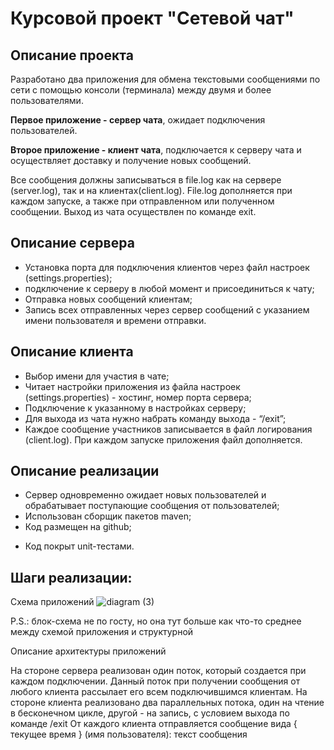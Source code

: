 # Курсовой проект "Сетевой чат"

## Описание проекта

Разработано два приложения для обмена текстовыми сообщениями по сети с помощью консоли (терминала) между двумя и более пользователями. 

**Первое приложение - сервер чата**, ожидает подключения пользователей.

**Второе приложение - клиент чата**, подключается к серверу чата и осуществляет доставку и получение новых сообщений.

Все сообщения должны записываться в file.log как на сервере (server.log), так и на клиентах(client.log). File.log дополняется при каждом запуске, а также при отправленном или полученном сообщении. Выход из чата осуществлен по команде exit.

## Описание сервера

- Установка порта для подключения клиентов через файл настроек (settings.properties);
- подключение к серверу в любой момент и присоединиться к чату;
- Отправка новых сообщений клиентам;
- Запись всех отправленных через сервер сообщений с указанием имени пользователя и времени отправки.

## Описание клиента

- Выбор имени для участия в чате;
- Читает настройки приложения из файла настроек (settings.properties) - хостинг, номер порта сервера;
- Подключение к указанному в настройках серверу;
- Для выхода из чата нужно набрать команду выхода - “/exit”;
- Каждое сообщение участников записывается в файл логирования (client.log). При каждом запуске приложения файл дополняется.

## Описание реализации

+ Сервер одновременно ожидает новых пользователей и обрабатывает поступающие сообщения от пользователей;
+ Использован сборщик пакетов maven;
+ Код размещен на github;
- Код покрыт unit-тестами.

## Шаги реализации:

 Схема приложений
![diagram (3)](https://user-images.githubusercontent.com/67290161/131703854-2199612c-a5cd-458e-aae3-4ed49a32cfe5.png)

P.S.: блок-схема не по госту, но она тут больше как что-то среднее между схемой приложения и структурной

 Описание архитектуры приложений

На стороне сервера реализован один поток, который создается при каждом подключении. Данный поток при получении сообщения от любого клиента 
рассылает его всем подключившимся клиентам.
На стороне клиента реализовано два параллельных потока, один на чтение в бесконечном цикле, другой - на запись, с условием выхода по команде /exit
От каждого клиента отправляется сообщение вида { текущее время } (имя пользователя): текст сообщения

